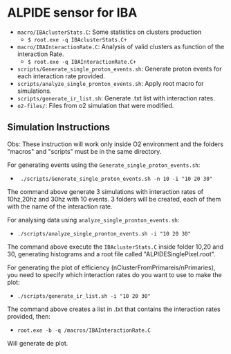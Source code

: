 # ALPIDE sensor for IBA

* `macro/IBAclusterStats.C`: Some statistics on clusters production
  * `$ root.exe -q IBAclusterStats.C+`
* `macro/IBAInteractionRate.C`: Analysis of valid clusters as function of the interaction Rate.
  * `$ root.exe -q IBAInteractionRate.C+`
* `scripts/Generate_single_proton_events.sh`: Generate proton events for each interaction rate provided.
* `scripts/analyze_single_pronton_events.sh`: Apply root macro for simulations.
* `scripts/generate_ir_list.sh`: Generate .txt list with interaction rates.
* `o2-files/`: Files from o2 simulation that were modified. 

## Simulation Instructions

Obs: These instruction will work only inside O2 environment and the folders "macros" and "scripts" must be in the same directory.

For generating events using the `Generate_single_proton_events.sh`:
* ` ./scripts/Generate_single_proton_events.sh -n 10 -i "10 20 30"`

The command above generate 3 simulations with interaction rates of 10hz,20hz and 30hz with 10 events. 3 folders will be created, each of them with the name of the interaction rate.

For analysing data using `analyze_single_pronton_events.sh`:
* `./scripts/analyze_single_pronton_events.sh -i "10 20 30"`

The command above execute the `IBAclusterStats.C` inside folder 10,20 and 30, generating histograms and a root file called "ALPIDESinglePixel.root".

For generating the plot of efficiency (nClusterFromPrimareis/nPrimaries), you need to specify which interaction rates do you want to use to make the plot:

* `./scripts/generate_ir_list.sh -i "10 20 30"`

The command above creates a list in .txt that contains the interaction rates provided, then:

* `root.exe -b -q /macros/IBAInteractionRate.C`


Will generate de plot.
